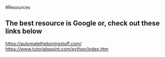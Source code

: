 #Resources
## The best resource is Google or, check out these links below 
https://automatetheboringstuff.com/
https://www.tutorialspoint.com/python/index.htm
